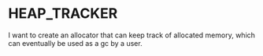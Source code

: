 # HEAP_TRACKER
I want to create an allocator that can keep track of allocated memory, which can eventually be used as a gc by a user. 